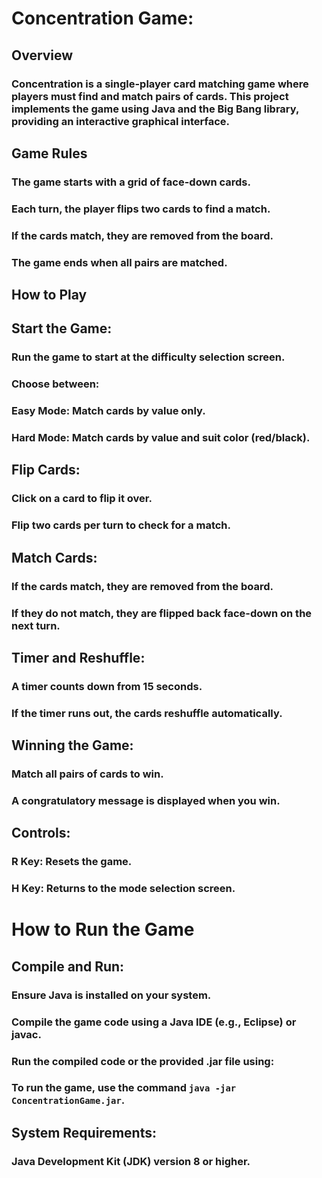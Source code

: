 # Concentration Game:

## Overview
### Concentration is a single-player card matching game where players must find and match pairs of cards. This project implements the game using Java and the Big Bang library, providing an interactive graphical interface.

## Game Rules
### The game starts with a grid of face-down cards.
### Each turn, the player flips two cards to find a match.
### If the cards match, they are removed from the board.
### The game ends when all pairs are matched.

## How to Play
## Start the Game:

### Run the game to start at the difficulty selection screen.
### Choose between:
### Easy Mode: Match cards by value only.
### Hard Mode: Match cards by value and suit color (red/black).

## Flip Cards:

### Click on a card to flip it over.
### Flip two cards per turn to check for a match.

## Match Cards:

### If the cards match, they are removed from the board.
### If they do not match, they are flipped back face-down on the next turn.

## Timer and Reshuffle:

### A timer counts down from 15 seconds.
### If the timer runs out, the cards reshuffle automatically.

## Winning the Game:

### Match all pairs of cards to win.
### A congratulatory message is displayed when you win.

## Controls:

### R Key: Resets the game.
### H Key: Returns to the mode selection screen.

# How to Run the Game
## Compile and Run:

### Ensure Java is installed on your system.
### Compile the game code using a Java IDE (e.g., Eclipse) or javac.
### Run the compiled code or the provided .jar file using:
### To run the game, use the command `java -jar ConcentrationGame.jar`.

## System Requirements:

### Java Development Kit (JDK) version 8 or higher.

